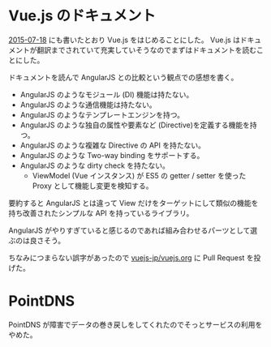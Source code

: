 # Vue.js のドキュメント

[2015-07-18][] にも書いたとおり Vue.js をはじめることにした。 Vue.js はドキュメントが翻訳までされていて充実していそうなのでまずはドキュメントを読むことにした。

ドキュメントを読んで AngularJS との比較という観点での感想を書く。

- AngularJS のようなモジュール (DI) 機能は持たない。
- AngularJS のような通信機能は持たない。
- AngularJS のようなテンプレートエンジンを持つ。
- AngularJS のような独自の属性や要素など (Directive)を定義する機能を持つ。
- AngularJS のような複雑な Directive の API を持たない。
- AngularJS のような Two-way binding をサポートする。
- AngularJS のような dirty check を持たない。
  - ViewModel (Vue インスタンス) が ES5 の getter / setter を使った Proxy として機能し変更を検知する。

要約すると AngularJS とは違って View だけをターゲットにして類似の機能を持ち改善されたシンプルな API を持っているライブラリ。

AngularJS がやりすぎていると感じるのであれば組み合わせるパーツとして選ぶのは良さそう。

ちなみにつまらない誤字があったので [vuejs-jp/vuejs.org][] に Pull Request を投げた。

# PointDNS

PointDNS が障害でデータの巻き戻しをしてくれたのでそっとサービスの利用をやめた。

[2015-07-18]: https://blog.bouzuya.net/2015/07/18/
[vuejs-jp/vuejs.org]: https://github.com/vuejs-jp/vuejs.org
